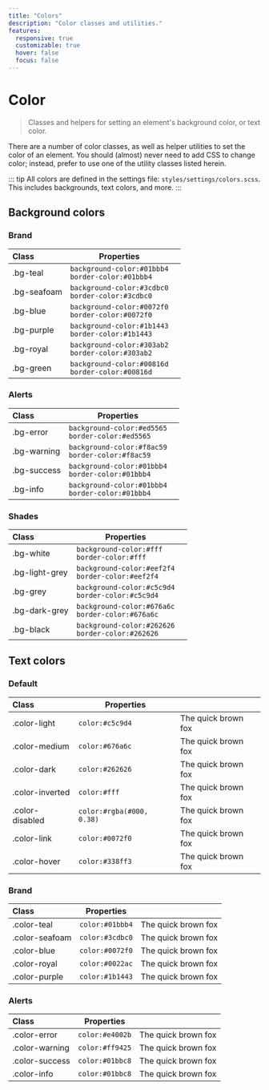 ```yaml
---
title: "Colors"
description: "Color classes and utilities."
features:
  responsive: true
  customizable: true
  hover: false
  focus: false
---
```


# Color

> Classes and helpers for setting an element's background color, or text color.

There are a number of color classes, as well as helper utilities to set the color of an element. You should (almost) never need to add CSS to change color; instead, prefer to use one of the utility classes listed herein.

::: tip
All colors are defined in the settings file: `styles/settings/colors.scss`. This includes backgrounds, text colors, and more.
:::


## Background colors

### Brand

| Class                                         | Properties                                           |                    |
|:--------------------------------------------- | ---------------------------------------------------- | ------------------ |
| <span class="color-link">.bg-teal</span>      | `background-color:#01bbb4`<br>`border-color:#01bbb4` | <div class="bg-teal pa-3 inline-block"></div> |
| <span class="color-link">.bg-seafoam</span>   | `background-color:#3cdbc0`<br>`border-color:#3cdbc0` | <div class="bg-seafoam pa-3 inline-block"></div> |
| <span class="color-link">.bg-blue</span>      | `background-color:#0072f0`<br>`border-color:#0072f0` | <div class="bg-blue pa-3 inline-block"></div> |
| <span class="color-link">.bg-purple</span>    | `background-color:#1b1443`<br>`border-color:#1b1443` | <div class="bg-purple pa-3 inline-block"></div> |
| <span class="color-link">.bg-royal</span>     | `background-color:#303ab2`<br>`border-color:#303ab2` | <div class="bg-royal pa-3 inline-block"></div> |
| <span class="color-link">.bg-green</span>     | `background-color:#00816d`<br>`border-color:#00816d` | <div class="bg-green pa-3 inline-block"></div> |

### Alerts

| Class                                         | Properties                                           |                    |
|:--------------------------------------------- | ---------------------------------------------------- | ------------------ |
| <span class="color-link">.bg-error</span>     | `background-color:#ed5565`<br>`border-color:#ed5565` | <div class="bg-error pa-3 inline-block"></div> |
| <span class="color-link">.bg-warning</span>   | `background-color:#f8ac59`<br>`border-color:#f8ac59` | <div class="bg-warning pa-3 inline-block"></div> |
| <span class="color-link">.bg-success</span>   | `background-color:#01bbb4`<br>`border-color:#01bbb4` | <div class="bg-success pa-3 inline-block"></div> |
| <span class="color-link">.bg-info</span>      | `background-color:#01bbb4`<br>`border-color:#01bbb4` | <div class="bg-info pa-3 inline-block"></div> |

### Shades

| Class                                         | Properties                                           |                    |
|:--------------------------------------------- | ---------------------------------------------------- | ------------------ |
| <span class="color-link">.bg-white</span>     | `background-color:#fff`<br>`border-color:#fff`       | <div class="bg-white pa-3 inline-block"></div> |
| <span class="color-link">.bg-light-grey</span>| `background-color:#eef2f4`<br>`border-color:#eef2f4` | <div class="bg-light-grey pa-3 inline-block"></div> |
| <span class="color-link">.bg-grey</span>      | `background-color:#c5c9d4`<br>`border-color:#c5c9d4` | <div class="bg-grey pa-3 inline-block"></div> |
| <span class="color-link">.bg-dark-grey</span> | `background-color:#676a6c`<br>`border-color:#676a6c` | <div class="bg-dark-grey pa-3 inline-block"></div> |
| <span class="color-link">.bg-black</span>     | `background-color:#262626`<br>`border-color:#262626` | <div class="bg-black pa-3 inline-block"></div> |




## Text colors

### Default

| Class                                           | Properties      |                    |
|:----------------------------------------------- | --------------- | ------------------ |
| <span class="color-link">.color-light</span>    | `color:#c5c9d4` | <span class="color-light">The quick brown fox</span> |
| <span class="color-link">.color-medium</span>   | `color:#676a6c` | <span class="color-medium">The quick brown fox</span> |
| <span class="color-link">.color-dark</span>     | `color:#262626` | <span class="color-dark">The quick brown fox</span> |
| <span class="color-link">.color-inverted</span> | `color:#fff`    | <span class="color-inverted bg-dark-grey">The quick brown fox</span> |
| <span class="color-link">.color-disabled</span> | `color:#rgba(#000, 0.38)` | <span class="color-disabled">The quick brown fox</span> |
| <span class="color-link">.color-link</span>     | `color:#0072f0` | <span class="color-link">The quick brown fox</span> |
| <span class="color-link">.color-hover</span>    | `color:#338ff3` | <span class="color-hover">The quick brown fox</span> |

### Brand

| Class                                            | Properties      |                    |
|:------------------------------------------------ | ----------------| ------------------ |
| <span class="color-link">.color-teal</span>      | `color:#01bbb4` | <div class="color-teal">The quick brown fox</div> |
| <span class="color-link">.color-seafoam</span>   | `color:#3cdbc0` | <div class="color-seafoam">The quick brown fox</div> |
| <span class="color-link">.color-blue</span>      | `color:#0072f0` | <div class="color-blue">The quick brown fox</div> |
| <span class="color-link">.color-royal</span>     | `color:#0022ac` | <div class="color-royal">The quick brown fox</div> |
| <span class="color-link">.color-purple</span>    | `color:#1b1443` | <div class="color-purple">The quick brown fox</div> |

### Alerts

| Class                                           | Properties      |                    |
|:----------------------------------------------- | --------------- | ------------------ |
| <span class="color-link">.color-error</span>    | `color:#e4002b` | <div class="color-error">The quick brown fox</div> |
| <span class="color-link">.color-warning</span>  | `color:#ff9425` | <div class="color-warning">The quick brown fox</div> |
| <span class="color-link">.color-success</span>  | `color:#01bbc8` | <div class="color-success">The quick brown fox</div> |
| <span class="color-link">.color-info</span>     | `color:#01bbc8` | <div class="color-info">The quick brown fox</div> |
